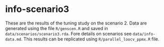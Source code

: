 # info-scenario3

These are the results of the tuning study on the scenario 2.
Data are generated using the file `R/genscen.R` and saved in `data/scenarios/scenario3.rda`. Fore details on scenarios see `data/info-data.md`. 
This results can be replicated using `R/parallel_loocv_ppmx.R` file. 

